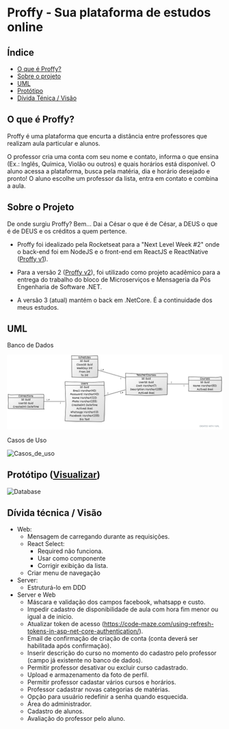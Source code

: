 # Proffy - Sua plataforma de estudos online

## Índice

- [O que é Proffy?](#o_que_e_proffy)
- [Sobre o projeto](#sobre_o_projeto)
- [UML](#uml)
- [Protótipo](#prototipo)
- [Dívida Ténica / Visão](#divida_tecnica)

<a id="o_que_e_proffy"></a>

## O que é Proffy?

Proffy é uma plataforma que encurta a distância entre professores que realizam aula particular e alunos.

O professor cria uma conta com seu nome e contato, informa o que ensina (Ex.: Inglês, Química, Violão ou outros) e quais horários está disponível. O aluno acessa a plataforma, busca pela matéria, dia e horário desejado e pronto! O aluno escolhe um professor da lista, entra em contato e combina a aula.

<a id="sobre_o_projeto"></a>

## Sobre o Projeto

De onde surgiu Proffy? Bem... Dai a César o que é de César, a DEUS o que é de DEUS e os créditos a quem pertence.

- Proffy foi idealizado pela Rocketseat para a "Next Level Week #2" onde o back-end foi em NodeJS e o front-end em ReactJS e ReactNative ([Proffy v1](https://github.com/gonribeiro/Proffy/releases/tag/v1.0.0)). 

- Para a versão 2 ([Proffy v2](https://github.com/gonribeiro/Proffy/releases/tag/v2.0.0)), foi utilizado como projeto acadêmico para a entrega do trabalho do bloco de Microserviços e Mensageria da Pós Engenharia de Software .NET.

- A versão 3 (atual) mantém o back em .NetCore. É a continuidade dos meus estudos.

<a id="uml"></a>

## UML

Banco de Dados

![Banco_de_dados](docs/images/banco_de_dados.jpg)

Casos de Uso

![Casos_de_uso](docs/images/casos_de_uso.jpg)

<a id="prototipo"></a>

## Protótipo ([Visualizar](https://www.figma.com/file/ZRvbZ16cOsFlcir702PbS4/Proffy-Web?node-id=308122%3A1))

![Database](docs/images/layout.jpg)

<a id="divida_tecnica"></a>

## Dívida técnica / Visão

- Web:
    - Mensagem de carregando durante as requisições.
    - React Select: 
        - Required não funciona.
        - Usar como componente
        - Corrigir exibição da lista.
    - Criar menu de navegação
- Server: 
    - Estruturá-lo em DDD
- Server e Web
    - Máscara e validação dos campos facebook, whatsapp e custo.
    - Impedir cadastro de disponibilidade de aula com hora fim menor ou igual a de inicio.
    - Atualizar token de acesso (https://code-maze.com/using-refresh-tokens-in-asp-net-core-authentication/).
    - Email de confirmação de criação de conta (conta deverá ser habilitada após confirmação).
    - Inserir descrição do curso no momento do cadastro pelo professor (campo já existente no banco de dados).
    - Permitir professor desativar ou excluir curso cadastrado.
    - Upload e armazenamento da foto de perfil.
    - Permitir professor cadastar vários cursos e horários.
    - Professor cadastrar novas categorias de matérias.
    - Opção para usuário redefinir a senha quando esquecida. 
    - Área do administrador.
    - Cadastro de alunos.
    - Avaliação do professor pelo aluno.